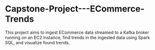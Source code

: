 # Capstone-Project---ECommerce-Trends

This project aims to ingest ECommerce data streamed to a Kafka broker running on an EC2 instance, find trends in the ingested data using Spark SQL, and visualize found trends.
